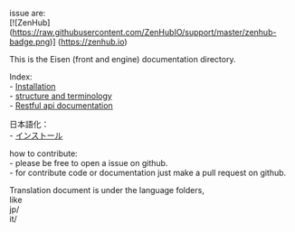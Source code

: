 issue are:  
[![ZenHub] (https://raw.githubusercontent.com/ZenHubIO/support/master/zenhub-badge.png)] (https://zenhub.io)  
  
This is the Eisen (front and engine) documentation directory.

Index:  
    - [Installation](installation.md)  
    - [structure and terminology](structure.md)  
    - [Restful api documentation](api.md)  

日本語化：  
    - [インストール](/jp/installation.md) 

how to contribute:  
    - please be free to open a issue on github.  
    - for contribute code or documentation just make a pull request on github.  
  
Translation document is under the language folders,  
like  
jp/  
it/  
